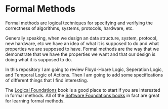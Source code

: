 # Formal Methods

Formal methods are logical techniques for specifying and verifying the correctness of algorithms, systems, protocols, hardware, etc.

Generally speaking, when we design an data structure, system, protocol, new hardware, etc we have an idea of what it is supposed to do and what properties we are supposed to have. Formal methods are the way that we demonstrate that we have the properties we want and that our design is doing what it is supposed to do.

In this repository I am going to review Floyd-Hoare Logic, Seperation Logic, and Temporal Logic of Actions. Then I am going to add some specifications of different things that I find interesting.

The [Logical Foundations](https://softwarefoundations.cis.upenn.edu/lf-current/index.html) book is a good place to start if you are interested in formal methods. All of the [Software Foundations books](https://softwarefoundations.cis.upenn.edu) in fact are great for learning formal methods.
